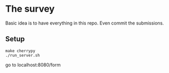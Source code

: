 # The survey

Basic idea is to have everything in this repo. Even commit the submissions.

## Setup

````
make cherrypy
./run_server.sh
````

go to localhost:8080/form


